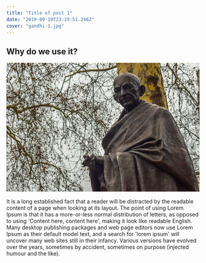```yaml
---
title: "Title of post 1"
date: "2019-09-19T23:19:51.246Z"
cover: "gandhi-1.jpg"
---
```



## Why do we use it?

![gandhi](imgs/gandhi-1.jpg)

It is a long established fact that a reader will be distracted by the readable content of a page when looking at its layout. The point of using Lorem Ipsum is that it has a more-or-less normal distribution of letters, as opposed to using 'Content here, content here', making it look like readable English. Many desktop publishing packages and web page editors now use Lorem Ipsum as their default model text, and a search for 'lorem ipsum' will uncover many web sites still in their infancy. Various versions have evolved over the years, sometimes by accident, sometimes on purpose (injected humour and the like).